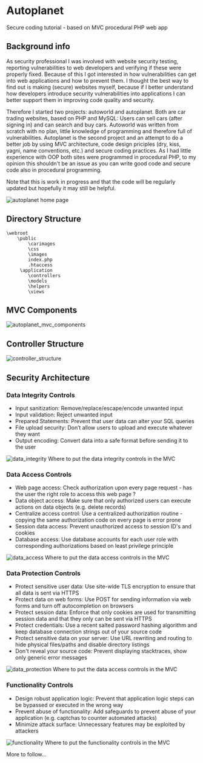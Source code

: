 # Autoplanet
Secure coding tutorial - based on MVC procedural PHP web app

## Background info
As security professional I was involved with website security testing, reporting vulnerabilities to web developers and verifying if these were properly fixed. Because of this I got interested in how vulnerabilities can get into web applications and how to prevent them. I thought the best way to find out is making (secure) websites myself, because if I better understand how developers introduce security vulnerabilities into applications I can better support them in improving code quality and security.

Therefore I started two projects: autoworld and autoplanet. Both are car trading websites, based on PHP and MySQL: Users can sell cars (after signing in) and can search and buy cars. Autoworld was written from scratch with no plan, little knowledge of programming and therefore full of vulnerabilities. Autoplanet is the second project and an attempt to do a better job by using MVC architecture, code design priciples (dry, kiss, yagni, name conventions, etc.) and secure coding practices. As I had little experience with OOP both sites were programmed in procedural PHP, to my opinion this shouldn't be an issue as you can write good code and secure code also in procedural programming.

Note that this is work in progress and that the code will be regularly updated but hopefully it may still be helpful.

![autoplanet home page](https://user-images.githubusercontent.com/29182266/27202001-262ad6e6-5220-11e7-8f87-f305af62187a.jpg)

## Directory Structure

    \webroot
        \public
            \carimages
            \css
            \images
            index.php
            .htaccess
         \application           
            \controllers
            \models
            \helpers
            \views

## MVC Components

![autoplanet_mvc_components](https://user-images.githubusercontent.com/29182266/27253226-ee0cba52-5370-11e7-84bc-ecfd91651f78.jpg)

## Controller Structure

![controller_structure](https://user-images.githubusercontent.com/29182266/27509140-84470470-58f6-11e7-9d30-a20288199902.jpg)

## Security Architecture
### Data Integrity Controls
* Input sanitization: Remove/replace/escape/encode unwanted input  
* Input validation: Reject unwanted input
* Prepared Statements: Prevent that user data can alter your SQL queries
* File upload security: Don’t allow users to upload and execute whatever they want
* Output encoding: Convert data into a safe format before sending it to the user

![data_integrity](https://user-images.githubusercontent.com/29182266/27515077-af5228e8-599b-11e7-8f95-3bb23bd74430.jpg)
Where to put the data integrity controls in the MVC
### Data Access Controls
* Web page access: Check authorization upon every page request - has the user the right role to access this web page ?
* Data object access: Make sure that only authorized users can execute actions on data objects (e.g. delete records)
* Centralize access control: Use a centralized authorization routine - copying the same authorization code on every page is error prone
* Session data access: Prevent unauthorized access to session ID's and cookies
* Database access: Use database accounts for each user role with corresponding authorizations based on least privilege principle

![data_access](https://user-images.githubusercontent.com/29182266/27455646-50bc6608-579e-11e7-8da2-baa6f5bfcb7c.jpg)
Where to put the data access controls in the MVC
### Data Protection Controls
* Protect sensitive user data: Use site-wide TLS encryption to ensure that all data is sent via HTTPS
* Protect data on web forms: Use POST for sending information via web forms and turn off autocompletion on browsers 
* Protect session data: Enforce that only cookies are used for transmitting session data and that they only can be sent via HTTPS
* Protect credentials: Use a recent salted password hashing algorithm and keep database connection strings out of your source code
* Protect sensitive data on your server: Use URL rewriting and routing to hide physical files/paths and disable directory listings
* Don't reveal your source code: Prevent displaying stacktraces, show only generic error messages

![data_protection](https://user-images.githubusercontent.com/29182266/27455656-573f4586-579e-11e7-8573-ef6cad6deceb.jpg)
Where to put the data access controls in the MVC
### Functionality Controls
* Design robust application logic: Prevent that application logic steps can be bypassed or executed in the wrong way
* Prevent abuse of functionality: Add safeguards to prevent abuse of your application (e.g. captchas to counter automated attacks)
* Minimize attack surface: Unnecessary features may be exploited by attackers 

![functionality](https://user-images.githubusercontent.com/29182266/27455663-5c5b89ee-579e-11e7-862a-c0f2896471a8.jpg)
Where to put the functionality controls in the MVC

More to follow...
